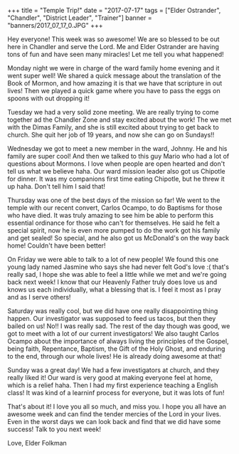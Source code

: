 +++
title = "Temple Trip!"
date = "2017-07-17"
tags = ["Elder Ostrander", "Chandler", "District Leader", "Trainer"]
banner = "banners/2017_07_17_0.JPG"
+++

Hey everyone! This week was so awesome! We are so blessed to be out
here in Chandler and serve the Lord. Me and Elder Ostrander are having
tons of fun and have seen many miracles! Let me tell you what
happened!

Monday night we were in charge of the ward family home evening and it
went super well! We shared a quick message about the translation of
the Book of Mormon, and how amazing it is that we have that scripture
in out lives! Then we played a quick game where you have to pass the
eggs on spoons with out dropping it!

Tuesday we had a very solid zone meeting. We are really trying to come
together ad the Chandler Zone and stay excited about the work! The we
met with the Dimas Family, and she is still excited about trying to
get back to church. She quit her job of 19 years, and now she can go
on Sundays!!

Wednesday we got to meet a new member in the ward, Johnny. He and his
family are super cool! And then we talked to this guy Mario who had a
lot of questions about Mormons. I love when people are open hearted
and don't tell us what we believe haha. Our ward mission leader also
got us Chipotle for dinner. It was my companions first time eating
Chipotle, but he threw it up haha. Don't tell him I said that!

Thursday was one of the best days of the mission so far! We went to
the temple with our recent convert, Carlos Ocampo, to do Baptisms for
those who have died. It was truly amazing to see him be able to
perform this essential ordinance for those who can't for themselves.
He said he felt a special spirit, now he is even more pumped to do the
work got his family and get sealed! So special, and he also got us
McDonald's on the way back home! Couldn't have been better!

On Friday we were able to talk to a lot of new people! We found this
one young lady named Jasmine who says she had never felt God's love :(
that's really sad, I hope she was able to feel a little while we met
and we're going back next week! I know that our Heavenly Father truly
does love us and knows us each individually, what a blessing that is.
I feel it most as I pray and as I serve others!

Saturday was really cool, but we did have one really disappointing
thing happen. Our investigator was supposed to feed us tacos, but then
they bailed on us! No!! I was really sad. The rest of the day though
was good, we got to meet with a lot of our current investigators! We
also taught Carlos Ocampo about the importance of always living the
principles of the Gospel, being faith, Repentance, Baptism, the Gift
of the Holy Ghost, and enduring to the end, through our whole lives!
He is already doing awesome at that!

Sunday was a great day! We had a few investigators at church, and they
really liked it! Our ward is very good at making everyone feel at
home, which is a relief haha. Then I had my first experience teaching
a English class! It was kind of a learninf process for everyone, but
it was lots of fun!

That's about it! I love you all so much, and miss you. I hope you all
have an awesome week and can find the tender mercies of the Lord in
your lives. Even in the worst days we can look back and find that we
did have some success! Talk to you next week!

Love,
Elder Folkman   